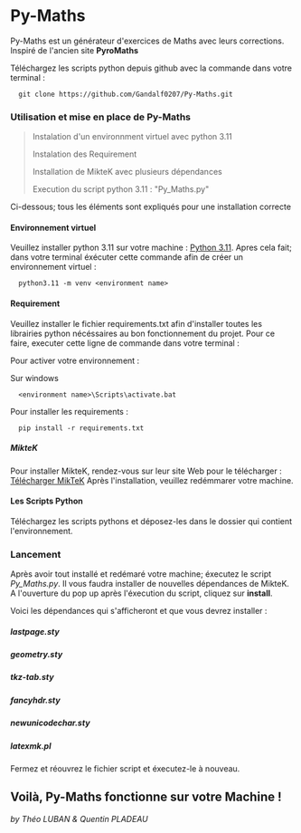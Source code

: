 # Py-Maths

Py-Maths est un générateur d'exercices de Maths avec leurs corrections. Inspiré de l'ancien site **PyroMaths**

Téléchargez les scripts python depuis github avec la commande dans votre terminal  : 

      git clone https://github.com/Gandalf0207/Py-Maths.git

### Utilisation et mise en place de Py-Maths
>Instalation d'un environnment virtuel avec python 3.11 
>
>Instalation des Requirement
> 
>Installation de MikteK avec plusieurs dépendances
>
>Execution du script python 3.11 : "Py_Maths.py"

Ci-dessous; tous les éléments sont expliqués pour une installation correcte


#### Environnement virtuel

Veuillez installer python 3.11 sur votre machine : [Python 3.11](https://www.python.org/downloads/release/python-3110/). Apres cela fait; dans votre terminal éxécuter cette commande afin de créer un environnement virtuel : 

      python3.11 -m venv <environment name>


#### Requirement
Veuillez installer le fichier requirements.txt afin d'installer toutes les librairies python nécéssaires au bon fonctionnement du projet.
Pour ce faire, executer cette ligne de commande dans votre terminal : 

Pour activer votre environnement : 


Sur windows

      <environment name>\Scripts\activate.bat 

Pour installer les requirements : 

      pip install -r requirements.txt


##### MikteK
Pour installer MikteK, rendez-vous sur leur site Web pour le télécharger : [Télécharger MikTeK](https://miktex.org/download)
Après l'installation, veuillez redémmarer votre machine.




#### Les Scripts Python
Téléchargez les scripts pythons et déposez-les dans le dossier qui contient l'environnement.


### Lancement
Après avoir tout installé et redémaré votre machine; éxecutez le script *Py_Maths.py*. Il vous faudra installer de nouvelles dépendances de MikteK. A l'ouverture du pop up après l'éxecution du script, cliquez sur **install**.

Voici les dépendances qui s'afficheront et que vous devrez installer : 

##### lastpage.sty
##### geometry.sty
##### tkz-tab.sty
##### fancyhdr.sty
##### newunicodechar.sty
##### latexmk.pl

Fermez et réouvrez le fichier script et éxecutez-le à nouveau.


## Voilà, Py-Maths fonctionne sur votre Machine ! 


*by Théo LUBAN & Quentin PLADEAU*
